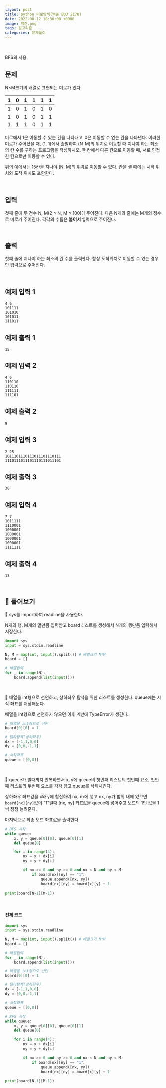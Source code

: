 ```yaml
---
layout: post
title: python 미로탐색(백준 BOJ 2178)
date: 2022-08-12 18:30:00 +0900
image: 백준.png
tags: 알고리즘
categories: 문제풀이
---
```


<br>

BFS의 사용

## 문제

N×M크기의 배열로 표현되는 미로가 있다.

| 1    | 0    | 1    | 1    | 1    | 1    |
| ---- | ---- | ---- | ---- | ---- | ---- |
| 1    | 0    | 1    | 0    | 1    | 0    |
| 1    | 0    | 1    | 0    | 1    | 1    |
| 1    | 1    | 1    | 0    | 1    | 1    |

미로에서 1은 이동할 수 있는 칸을 나타내고, 0은 이동할 수 없는 칸을 나타낸다. 이러한 미로가 주어졌을 때, (1, 1)에서 출발하여 (N, M)의 위치로 이동할 때 지나야 하는 최소의 칸 수를 구하는 프로그램을 작성하시오. 한 칸에서 다른 칸으로 이동할 때, 서로 인접한 칸으로만 이동할 수 있다.

위의 예에서는 15칸을 지나야 (N, M)의 위치로 이동할 수 있다. 칸을 셀 때에는 시작 위치와 도착 위치도 포함한다.

<br>

## 입력

첫째 줄에 두 정수 N, M(2 ≤ N, M ≤ 100)이 주어진다. 다음 N개의 줄에는 M개의 정수로 미로가 주어진다. 각각의 수들은 **붙어서** 입력으로 주어진다.

<br>

## 출력

첫째 줄에 지나야 하는 최소의 칸 수를 출력한다. 항상 도착위치로 이동할 수 있는 경우만 입력으로 주어진다.

<br>

## 예제 입력 1

```
4 6
101111
101010
101011
111011
```

## 예제 출력 1

```
15
```

## 예제 입력 2

```
4 6
110110
110110
111111
111101
```

## 예제 출력 2

```
9
```

## 예제 입력 3

```
2 25
1011101110111011101110111
1110111011101110111011101
```

## 예제 출력 3

```
38
```

## 예제 입력 4

```
7 7
1011111
1110001
1000001
1000001
1000001
1000001
1111111
```

## 예제 출력 4

```
13
```

<br>

## 📝 풀어보기

📌 sys를 import하여 readline을 사용한다.

N개의 행, M개의 열만큼 입력받고 board 리스트를 생성해서 N개의 행만큼 입력해서 저장한다. 

``` python
import sys
input = sys.stdin.readline

N, M = map(int, input().split()) # 배열크기 N*M
board = []

# 배열입력
for _ in range(N):
    board.append(list(input()))
```

<br>

📌 배열을 int형으로 선언하고, 상하좌우 탐색을 위한 리스트를 생성한다. queue에는 시작 좌표를 저장해둔다.

배열을 int형으로 선언하지 않으면 이후 계산에 TypeError가 생긴다.

``` python
# 배열을 int형으로 선언
board[0][0] = 1

# 델타탐색(상하좌우)
dx = [-1,1,0,0]
dy = [0,0,-1,1]

# 시작좌표
queue = [[0,0]]
```

<br>

📌 queue가 빌때까지 반복하면서 x, y에 queue의 첫번째 리스트의 첫번째 요소, 첫번째 리스트의 두번째 요소를 각각 담고 queue를 삭제시킨다.

상하좌우 좌표값을 x와 y에 합산하여 nx, ny에 넣고 nx, ny가 범위 내에 있으면  `board[nx][ny]`값이 "1"일때 [nx, ny] 좌표값을 queue에 넣어주고 보드의 1인 값을 1씩 점점 늘려준다.

마지막으로 최종 보드 좌표값을 출력한다.

``` python
# BFS 시작
while queue:
    x, y = queue[0][0], queue[0][1]
    del queue[0]

    for i in range(4):
        nx = x + dx[i]
        ny = y + dy[i]

        if nx >= 0 and ny >= 0 and nx < N and ny < M:
            if board[nx][ny] == "1":
                queue.append([nx, ny])
                board[nx][ny] = board[x][y] + 1
                
print(board[N-1][M-1])
```

<br>

#### 전체 코드

``` python
import sys
input = sys.stdin.readline

N, M = map(int, input().split()) # 배열크기 N*M
board = []

# 배열입력
for _ in range(N):
    board.append(list(input()))

# 배열을 int형으로 선언
board[0][0] = 1

# 델타탐색(상하좌우)
dx = [-1,1,0,0]
dy = [0,0,-1,1]

# 시작좌표
queue = [[0,0]]

# BFS 시작
while queue:
    x, y = queue[0][0], queue[0][1]
    del queue[0]

    for i in range(4):
        nx = x + dx[i]
        ny = y + dy[i]

        if nx >= 0 and ny >= 0 and nx < N and ny < M:
            if board[nx][ny] == "1":
                queue.append([nx, ny])
                board[nx][ny] = board[x][y] + 1
                
print(board[N-1][M-1])
```


